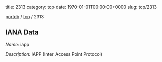 title: 2313
category: tcp
date: 1970-01-01T00:00:00+0000
slug: tcp/2313

[portdb](/) / [tcp](/category/tcp.html) / 2313


## IANA Data

_Name:_ iapp

_Description:_ IAPP (Inter Access Point Protocol)

